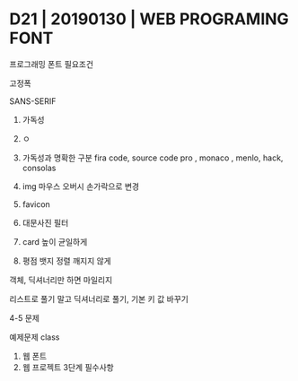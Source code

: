 # D21 | 20190130 | WEB PROGRAMING FONT

프로그래밍 폰트 필요조건

고정폭

SANS-SERIF

1. 가독성
2. ㅇ
3. 가독성과 명확한 구분 fira code, source code pro , monaco , menlo, hack, consolas



1. img 마우스 오버시 손가락으로 변경
2. favicon
3. 대문사진 필터
4. card 높이 균일하게
5. 평점 뱃지 정렬 깨지지 않게









객체, 딕셔너리만 하면 마일리지

리스트로 풀기 말고 딕셔너리로 풀기, 기본 키 값 바꾸기

4-5 문제

예제문제 class



1. 웹 폰트
2. 웹 프로젝트 3단계 필수사항